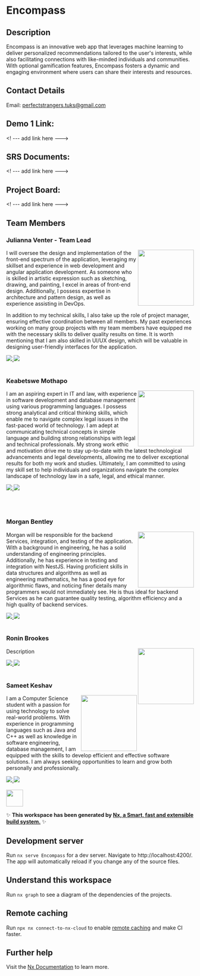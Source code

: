 # Encompass

## Description
<p>Encompass is an innovative web app that leverages machine learning to deliver personalized recommendations tailored to the user's interests, while also facilitating connections with like-minded individuals and communities. With optional gamification features, Encompass fosters a dynamic and engaging environment where users can share their interests and resources.</p>

## Contact Details

Email: perfectstrangers.tuks@gmail.com

## Demo 1 Link:
<! --- add link here --->

## SRS Documents:
<! --- add link here --->

## Project Board:
<! --- add link here --->

## Team Members

### Julianna Venter - Team Lead
<img align="right" src="![Jules Portrait](https://github.com/COS301-SE-2023/Encompass/assets/89075980/31bc3b4e-e18f-44d2-ab6d-d331d74e8c2b)" width=150>
<p>
I will oversee the design and implementation of the front-end spectrum of the application, leveraging my skillset and experience in web development and angular application development. As someone who is skilled in artistic expression such as sketching, drawing, and painting, I excel in areas of front-end design. Additionally, I possess expertise in architecture and pattern design, as well as experience assisting in DevOps.

In addition to my technical skills, I also take up the role of project manager, ensuring effective coordination between all members. My past experiences working on many group projects with my team members have equipped me with the necessary skills to deliver quality results on time. It is worth mentioning that I am also skilled in UI/UX design, which will be valuable in designing user-friendly interfaces for the application.
</p>
<a href="https://github.com/Julianna-Venter" target="_blank">
    <img src="https://skillicons.dev/icons?i=github"/>
</a> 
<a href="https://www.linkedin.com/in/julianna-venter-3b4841232/" target="_blank">
  <img src="https://skillicons.dev/icons?i=linkedin"/>
</a>
<br><br>

### Keabetswe Mothapo
<img align="right" src="https://user-images.githubusercontent.com/89075980/236036745-e26dcf3e-c8bf-45a6-92b2-69d7ee0f197d.jpg" width=150>
<p>
I am an aspiring expert in IT and law, with experience in software development and database management using various programming languages. I possess strong analytical and critical thinking skills, which enable me to navigate complex legal issues in the fast-paced world of technology. I am adept at communicating technical concepts in simple language and building strong relationships with legal and technical professionals. My strong work ethic and motivation drive me to stay up-to-date with the latest technological advancements and legal developments, allowing me to deliver exceptional results for both my work and studies. Ultimately, I am committed to using my skill set to help individuals and organizations navigate the complex landscape of technology law in a safe, legal, and ethical manner.
</p>
<a href="https://github.com/keamothapo" target="_blank">
    <img src="https://skillicons.dev/icons?i=github"/>
</a> 
<a href="https://www.linkedin.com/in/keabetswe-mothapo/" target="_blank">
  <img src="https://skillicons.dev/icons?i=linkedin"/>
</a>
              
<br><br>

### Morgan Bentley
<img align="right" src="https://user-images.githubusercontent.com/126817281/236040993-d213e57b-6ae3-4b3e-9c6a-72b8dc3f8d2b.jpg" width=150>
<p>
Morgan will be responsible for the backend Services, integration, and testing of the application. With a background in engineering, he has a solid understanding of engineering principles. Additionally, he has experience in testing and integration with NestJS. Having proficient skills in data structures and algorithms as well as engineering mathematics, he has a good eye for algorithmic flaws, and noticing finer details many programmers would not immediately see. He is thus ideal for backend Services as he can guarantee quality testing, algorithm efficiency and a high quality of backend services.
</p>
<a href="https://github.com/" target="_blank">
    <img src="https://skillicons.dev/icons?i=github"/>
</a> 
<a href="https://www.linkedin.com/in//" target="_blank">
  <img src="https://skillicons.dev/icons?i=linkedin"/>
</a>
<br><br>

### Ronin Brookes
<img align="right" src="" width=150>
<p>
Description
</p>
<a href="https://github.com/" target="_blank">
    <img src="https://skillicons.dev/icons?i=github"/>
</a> 
<a href="https://www.linkedin.com/in//" target="_blank">
  <img src="https://skillicons.dev/icons?i=linkedin"/>
</a>
<br><br>

### Sameet Keshav
<img align="right" src="https://user-images.githubusercontent.com/105606137/236011909-a6deb24d-d46b-4ae1-8157-3dd9484e1b3c.jpeg" width=150>
<p>
I am a Computer Science student with a passion for using technology to solve real-world problems. With experience in programming languages such as Java and C++ as well as knowledge in software engineering, database management, I am equipped with the skills to develop efficient and effective software solutions. I am always seeking opportunities to learn and grow both personally and professionally.
</p>
<a href="https://github.com/SameetKeshav" target="_blank">
    <img src="https://skillicons.dev/icons?i=github"/>
</a> 
<a href="https://www.linkedin.com/in/sameetkeshav/" target="_blank">
  <img src="https://skillicons.dev/icons?i=linkedin"/>
</a>
<br><br>
<a alt="Nx logo" href="https://nx.dev" target="_blank" rel="noreferrer"><img src="https://raw.githubusercontent.com/nrwl/nx/master/images/nx-logo.png" width="45"></a>

✨ **This workspace has been generated by [Nx, a Smart, fast and extensible build system.](https://nx.dev)** ✨

## Development server

Run `nx serve Encompass` for a dev server. Navigate to http://localhost:4200/. The app will automatically reload if you change any of the source files.

## Understand this workspace

Run `nx graph` to see a diagram of the dependencies of the projects.

## Remote caching

Run `npx nx connect-to-nx-cloud` to enable [remote caching](https://nx.app) and make CI faster.

## Further help

Visit the [Nx Documentation](https://nx.dev) to learn more.
